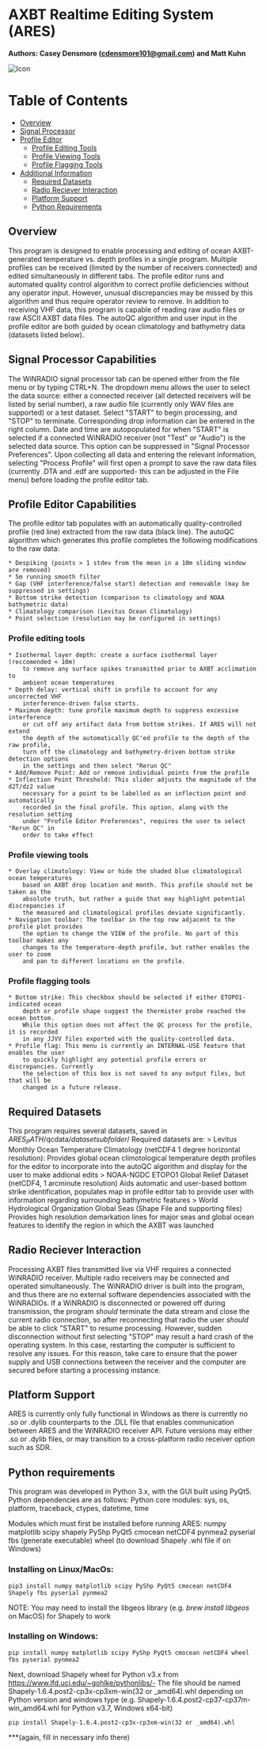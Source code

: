 # **AXBT Realtime Editing System (ARES)**


**Authors: Casey Densmore (cdensmore101@gmail.com) and Matt Kuhn**

![Icon](qclib/dropicon.png)

Table of Contents
=================
  * [Overview](#overview)
  * [Signal Processor](#signal-processor-capabilities)
  * [Profile Editor](#profile-editor-capabilities)
    * [Profile Editing Tools](#profile-editing-tools)
    * [Profile Viewing Tools](#profile-viewing-tools)
    * [Profile Flagging Tools](#profile-flagging-tools)
  * [Additional Information](#nolink)
    * [Required Datasets](#python)
    * [Radio Reciever Interaction](#switching-between-buffers)
    * [Platform Support](#toggle-relative-numbering)
    * [Python Requirements](#comfortable-motion-scrolling)


## Overview
This program is designed to enable processing and editing of ocean AXBT-generated temperature
vs. depth profiles in a single program. Multiple profiles can be received (limited by the 
number of receivers connected) and edited simultaneously in different tabs. The profile
editor runs and automated quality control algorithm to correct profile deficiencies without
any operator input. However, unusual discrepancies may be missed by this algorithm and thus
require operator review to remove. In addition to receiving VHF data, this program is capable
of reading raw audio files or raw ASCII AXBT data files. The autoQC algorithm and user input
in the profile editor are both guided by ocean climatology and bathymetry data (datasets
listed below). 


## Signal Processor Capabilities
The WiNRADIO signal processor tab can be opened either from the file menu
or by typing CTRL+N. The dropdown menu allows the user to select the data source:
either a connected receiver (all detected receivers will be listed by serial number),
a raw audio file (currently only WAV files are supported) or a test dataset. Select 
"START" to begin processing, and "STOP" to terminate. Corresponding drop information
can be entered in the right column. Date and time are autopopulated for when "START" 
is selected if a connected WiNRADIO receiver (not "Test" or "Audio") is the selected
data source. This option can be suppressed in "Signal Processor Preferences". Upon
collecting all data and entering the relevant information, selecting "Process Profile"
will first open a prompt to save the raw data files (currently .DTA and .edf are supported-
this can be adjusted in the File menu) before loading the profile editor tab.


## Profile Editor Capabilities
The profile editor tab populates with an automatically quality-controlled profile (red line) 
extracted from the raw data (black line). The autoQC algorithm which generates this profile
completes the following modifications to the raw data:

	* Despiking (points > 1 stdev from the mean in a 10m sliding window are removed)
	* 5m running smooth filter
	* Gap (VHF interference/false start) detection and removable (may be suppressed in settings)
	* Bottom strike detection (comparison to climatology and NOAA bathymetric data)
	* Climatology comparison (Levitus Ocean Climatology)
	* Point selection (resolution may be configured in settings)

### Profile editing tools
	* Isothermal layer depth: create a surface isothermal layer (reccomended < 10m)
		to remove any surface spikes transmitted prior to AXBT acclimation to
		ambient ocean temperatures
	* Depth delay: vertical shift in profile to account for any uncorrected VHF
		interference-driven false starts.
	* Maximum depth: tune profile maximum depth to suppress excessive interference
		or cut off any artifact data from bottom strikes. If ARES will not extend
		the depth of the automatically QC'ed profile to the depth of the raw profile,
		turn off the climatology and bathymetry-driven bottom strike detection options
		in the settings and then select "Rerun QC"
	* Add/Remove Point: Add or remove individual points from the profile
	* Inflection Point Threshold: This slider adjusts the magnitude of the d2T/dz2 value
		necessary for a point to be labelled as an inflection point and automatically
		recorded in the final profile. This option, along with the resolution setting 
		under "Profile Editor Preferences", requires the user to select "Rerun QC" in 
		order to take effect
	
### Profile viewing tools
	* Overlay climatology: View or hide the shaded blue climatological ocean temperatures
		based on AXBT drop location and month. This profile should not be taken as the
		absolute truth, but rather a guide that may highlight potential discrepancies if
		the measured and climatological profiles deviate significantly.
	* Navigation toolbar: The toolbar in the top row adjacent to the profile plot provides
		the option to change the VIEW of the profile. No part of this toolbar makes any
		changes to the temperature-depth profile, but rather enables the user to zoom 
		and pan to different locations on the profile. 
		
### Profile flagging tools
	* Bottom strike: This checkbox should be selected if either ETOPO1-indicated ocean
		depth or profile shape suggest the thermister probe reached the ocean bottom. 
		While this option does not affect the QC process for the profile, it is recorded
		in any JJVV files exported with the quality-controlled data. 
	* Profile flag: This menu is currently an INTERNAL-USE feature that enables the user
		to quickly highlight any potential profile errors or discrepancies. Currently 
		the selection of this box is not saved to any output files, but that will be 
		changed in a future release.
		

## Required Datasets
This program requires several datasets, saved in $ARES_PATH$/qcdata/$datasetsubfolder$/
Required datasets are:
	> Levitus Monthly Ocean Temperature Climatology (netCDF4 1 degree horizontal resolution):
		Provides global ocean climotological temperature depth profiles for the editor to 
		incorporate into the autoQC algorithm and display for the user to make addional edits
	> NOAA-NGDC ETOPO1 Global Relief Dataset (netCDF4, 1 arcminute resolution)
		Aids automatic and user-based bottom strike identification, populates map in profile
		editor tab to provide user with information regarding surrounding bathymetric features
	> World Hydrological Organization Global Seas (Shape File and supporting files)
		Provides high resolution demarkation lines for major seas and global ocean features to
		identify the region in which the AXBT was launched


## Radio Reciever Interaction
Processing AXBT files transmitted live via VHF requires a connected WiNRADIO
receiver. Multiple radio receivers may be connected and operated simultaneously.
The WiNRADIO driver is built into the program, and thus there are no external 
software dependencies associated with the WiNRADIOs. If a WiNRADIO is disconnected
or powered off during transmission, the program *should* terminate the data stream 
and close the current radio connection, so after reconnecting that radio the user
*should* be able to click "START" to resume processing. However, sudden disconnection
without first selecting "STOP" may result a hard crash of the operating system. In this case,
restarting the computer is sufficient to resolve any issues. For this reason, take care to
ensure that the power supply and USB connections between the receiver and the computer are
secured before starting a processing instance.


## Platform Support
ARES is currently only fully functional in Windows as there is currently
no .so or .dylib counterparts to the .DLL file that enables communication
between ARES and the WiNRADIO receiver API. Future versions may either
.so or .dylib files, or may transition to a cross-platform radio receiver
option such as SDR. 


## Python requirements
This program was developed in Python 3.x, with the GUI built using PyQt5.
Python dependencies are as follows:
Python core modules: sys, os, platform, traceback, ctypes, datetime, time

Modules which must first be installed before running ARES:
	numpy		matplotlib			scipy
	shapely		PyShp				PyQt5
	cmocean		netCDF4				pynmea2
	pyserial	
	fbs (generate executable)
	wheel (to download Shapely .whl file if on Windows)
	
### Installing on Linux/MacOs:
```
pip3 install numpy matplotlib scipy PyShp PyQt5 cmocean netCDF4 Shapely fbs pyserial pynmea2
```

NOTE: You may need to install the libgeos library (e.g. *brew install libgeos* on MacOS) for Shapely to work

### Installing on Windows:
```
pip install numpy matplotlib scipy PyShp PyQt5 cmocean netCDF4 wheel fbs pyserial pynmea2
```

Next, download Shapely wheel for Python v3.x from https://www.lfd.uci.edu/~gohlke/pythonlibs/- 
The file should be named Shapely-1.6.4.post2-cp3x-cp3xm-win(32 or _amd64).whl depending on Python version and windows type (e.g. Shapely-1.6.4.post2-cp37-cp37m-win_amd64.whl for Python v3.7, Windows x64-bit)

```
pip install Shapely-1.6.4.post2-cp3x-cp3xm-win(32 or _amd64).whl 
```
***(again, fill in necessary info there)

